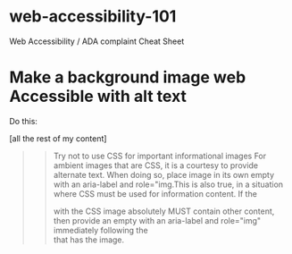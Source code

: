 # web-accessibility-101
Web Accessibility / ADA complaint Cheat Sheet


# Make a background image web Accessible with alt text

Do this:
<div>
<span class="background-image" role="img" aria-label="[place alt text here]> </span>
[all the rest of my content]
</div>
Don't do this:
<div class="background-image" role="img" aria-label="blah blah blah">
[all the rest of my content]
</div>

>>Try not to use CSS for important informational images
>>For ambient images that are CSS, it is a courtesy to provide alternate text. When doing so, place image in its own empty<span> with an aria-label and role="img.This is also true, in a situation where CSS must be used for information content.
>>If the <div> with the CSS image absolutely MUST contain other content, then provide an empty <span> with an aria-label and role="img" immediately following the <div> that has the image.


